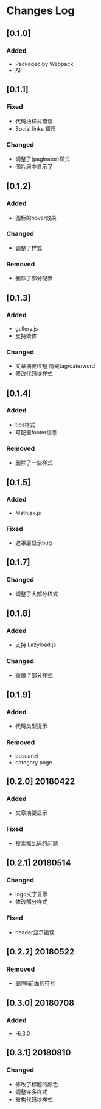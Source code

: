 
# Changes Log

## [0.1.0]

### Added
- Packaged by Webpack
- All

## [0.1.1]

### Fixed
- 代码块样式错误
- Social links 错误

### Changed
- 调整了(paginator)样式
- 图片居中显示了

## [0.1.2]

### Added
- 图标的hover效果

### Changed
- 调整了样式

### Removed
- 删除了部分配置

## [0.1.3]

### Added
- gallery.js
- 支持繁体
### Changed
- 文章摘要过短 隐藏tag/cate/word
- 修改代码块样式

## [0.1.4]

### Added
- tips样式
- 可配置footer信息

### Removed
- 删除了一些样式

## [0.1.5]

### Added
- Mathjax.js

### Fixed
- 遮罩层显示bug

## [0.1.7]

### Changed
- 调整了大部分样式

## [0.1.8]

### Added
- 支持 Lazyload.js

### Changed
- 重做了部分样式

## [0.1.9]

### Added
- 代码类型提示

### Removed
- busuanzi
- category page

## [0.2.0] 20180422

### Added
- 文章摘要显示 

### Fixed
- 搜索框乱码的问题

## [0.2.1] 20180514

### Changed
- logo文字显示
- 修改部分样式

### Fixed
- header显示错误

## [0.2.2] 20180522

### Removed
- 删除li前面的符号

## [0.3.0] 20180708

### Added
- Hi,3.0

## [0.3.1] 20180810

### Changed

- 修改了标题的颜色
- 调整许多样式
- 重构代码块样式